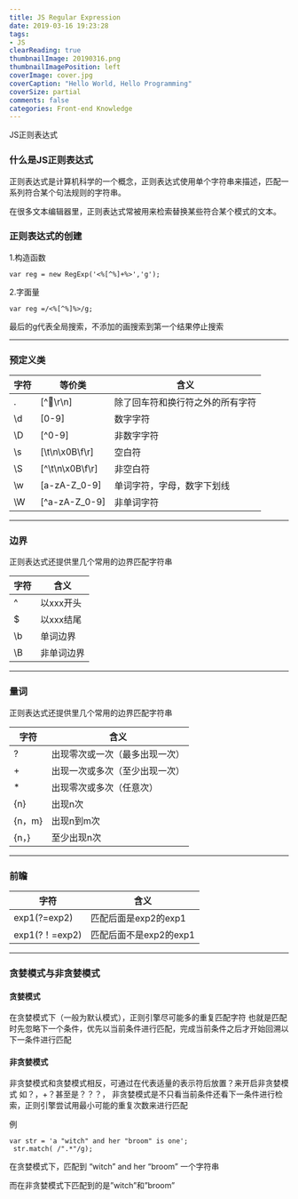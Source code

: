 ```yaml
---
title: JS Regular Expression
date: 2019-03-16 19:23:28
tags:
- JS
clearReading: true
thumbnailImage: 20190316.png
thumbnailImagePosition: left
coverImage: cover.jpg
coverCaption: "Hello World, Hello Programming"
coverSize: partial
comments: false
categories: Front-end Knowledge
---
```


JS正则表达式
<!--more-->

### 什么是JS正则表达式
正则表达式是计算机科学的一个概念，正则表达式使用单个字符串来描述，匹配一系列符合某个句法规则的字符串。

在很多文本编辑器里，正则表达式常被用来检索替换某些符合某个模式的文本。

### 正则表达式的创建

1.构造函数

```
var reg = new RegExp('<%[^%]+%>','g');
```

2.字面量

```
var reg =/<%[^%]%>/g;
```

最后的g代表全局搜索，不添加的画搜索到第一个结果停止搜索

***

### 预定义类

| 字符 |  等价类  |  含义  |
| ----| ---- | ---- |
|  . | [^\r\n]  | 除了回车符和换行符之外的所有字符  |
|  \d  |  [0-9]	 | 数字字符 |
|  \D  | [^0-9]  | 非数字字符 |
|  \s |  [\t\n\x0B\f\r]  | 空白符 |
|  \S |  [^\t\n\x0B\f\r]	  | 非空白符 |
|  \w |  [a-zA-Z_0-9]	  | 单词字符，字母，数字下划线 |
|  \W |  [^a-zA-Z_0-9]  | 非单词字符 |

***

### 边界

正则表达式还提供里几个常用的边界匹配字符串

| 字符 |  含义  |
| ----| ---- |
|  ^ | 以xxx开头 |
|  $ |  以xxx结尾 |
|  \b | 单词边界  |
|  \B |  非单词边界  |

***

### 量词

正则表达式还提供里几个常用的边界匹配字符串

| 字符 |  含义  |
| ----| ---- |
|  ? | 出现零次或一次（最多出现一次） |
|  + |  出现一次或多次（至少出现一次） |
|  * | 出现零次或多次（任意次）  |
|  {n} |  出现n次  |
|  {n，m}	 |  出现n到m次  |
|  {n，} |  至少出现n次  |

***

### 前瞻

| 字符 |  含义  |
| ----| ---- |
|  exp1(?=exp2) | 匹配后面是exp2的exp1 |
|  exp1(?！=exp2) | 匹配后面不是exp2的exp1 |

***

### 贪婪模式与非贪婪模式

#### 贪婪模式

在贪婪模式下（一般为默认模式），正则引擎尽可能多的重复匹配字符
也就是匹配时先忽略下一个条件，优先以当前条件进行匹配，完成当前条件之后才开始回溯以下一条件进行匹配

#### 非贪婪模式

非贪婪模式和贪婪模式相反，可通过在代表适量的表示符后放置？来开启非贪婪模式
如？，+？甚至是？？？，
非贪婪模式是不只看当前条件还看下一条件进行检索，正则引擎尝试用最小可能的重复次数来进行匹配

例

```JS
var str = 'a "witch" and her "broom" is one';
 str.match( /".*"/g);
```

在贪婪模式下，匹配到 “witch” and her “broom” 一个字符串

而在非贪婪模式下匹配到的是”witch”和”broom”


